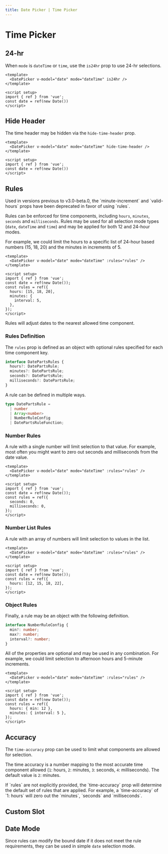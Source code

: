 ```yaml
---
title: Date Picker | Time Picker
---
```


# Time Picker

## 24-hr

When `mode` is `dateTime` or `time`, use the `is24hr` prop to use 24-hr selections.

<Example centered>
  <DateWithValue mode="dateTime" is24hr />
</Example>

```vue
<template>
  <DatePicker v-model="date" mode="dateTime" is24hr />
</template>

<script setup>
import { ref } from 'vue';
const date = ref(new Date())
</script>
```

## Hide Header

The time header may be hidden via the `hide-time-header` prop.

<Example centered>
  <DateWithValue mode="dateTime" hide-time-header />
</Example>

```vue
<template>
  <DatePicker v-model="date" mode="dateTime" hide-time-header />
</template>

<script setup>
import { ref } from 'vue';
const date = ref(new Date())
</script>
```

## Rules

<BaseAlert warning>
Used in versions previous to v3.0-beta.0, the `minute-increment` and `valid-hours` props have been deprecated in favor of using `rules`.
</BaseAlert>

Rules can be enforced for time components, including `hours`, `minutes`, `seconds` and `milliseconds`. Rules may be used for all selection mode types (`date`, `dateTime` and `time`) and may be applied for both 12 and 24-hour modes.

For example, we could limit the hours to a specific list of 24-hour based numbers (15, 18, 20) and the minutes in increments of 5.

<Example centered>
  <DateRulesIntro /> 
</Example>

```vue
<template>
  <DatePicker v-model="date" mode="dateTime" :rules="rules" />
</template>

<script setup>
import { ref } from 'vue';
const date = ref(new Date());
const rules = ref({
  hours: [15, 18, 20],
  minutes: {
    interval: 5,
  },
});
</script>
```

<BaseAlert warning>
Rules will adjust dates to the nearest allowed time component.
</BaseAlert>

### Rules Definition

The `rules` prop is defined as an object with optional rules specified for each time component key.

```ts
interface DatePartsRules {
  hours?: DatePartsRule;
  minutes?: DatePartsRule;
  seconds?: DatePartsRule;
  milliseconds?: DatePartsRule;
}
```

A rule can be defined in multiple ways.

```ts
type DatePartsRule =
  | number
  | Array<number>
  | NumberRuleConfig
  | DatePartsRuleFunction;
```

### Number Rules

A rule with a single number will limit selection to that value. For example, most often you might want to zero out seconds and milliseconds from the date value.

<Example centered>
  <DateRulesNumber />
</Example>

```vue
<template>
  <DatePicker v-model="date" mode="dateTime" :rules="rules" />
</template>

<script setup>
import { ref } from 'vue';
const date = ref(new Date());
const rules = ref({
  seconds: 0,
  milliseconds: 0,
});
</script>
```

### Number List Rules

A rule with an array of numbers will limit selection to values in the list.

<Example centered>
  <DateRulesArray />
</Example>

```vue
<template>
  <DatePicker v-model="date" mode="dateTime" :rules="rules" />
</template>

<script setup>
import { ref } from 'vue';
const date = ref(new Date());
const rules = ref({
  hours: [12, 15, 18, 22],
});
</script>
```

### Object Rules

Finally, a rule may be an object with the following definition.

```ts
interface NumberRuleConfig {
  min?: number;
  max?: number;
  interval?: number;
}
```

All of the properties are optional and may be used in any combination. For example, we could limit selection to afternoon hours and 5-minute increments.

<Example centered>
  <DateRulesObject />
</Example>

```vue
<template>
  <DatePicker v-model="date" mode="dateTime" :rules="rules" />
</template>

<script setup>
import { ref } from 'vue';
const date = ref(new Date());
const rules = ref({
  hours: { min: 12 },
  minutes: { interval: 5 },
});
</script>
```

## Accuracy

The `time-accuracy` prop can be used to limit what components are allowed for selection.

The time accuracy is a number mapping to the most accurate time component allowed (`1`: hours, `2`: minutes, `3`: seconds, `4`: milliseconds). The default value is `2`: minutes.

<Example centered>
  <DateTimeAccuracy />
</Example>

<BaseAlert title="Time accuracy and default rules">
If `rules` are not explicitly provided, the `time-accuracy` prop will determine the default set of rules that are applied. For example, a `time-accuracy` of `1: hours` will zero out the `minutes`, `seconds` and `milliseconds`.
</BaseAlert>

## Custom Slot

<BaseAlert title="Coming soon..." success>
</BaseAlert>

## Date Mode

Since rules can modify the bound date if it does not meet the rule requirements, they can be used in simple `date` selection mode.

<Example centered>
  <DateRulesDateMode />
</Example>